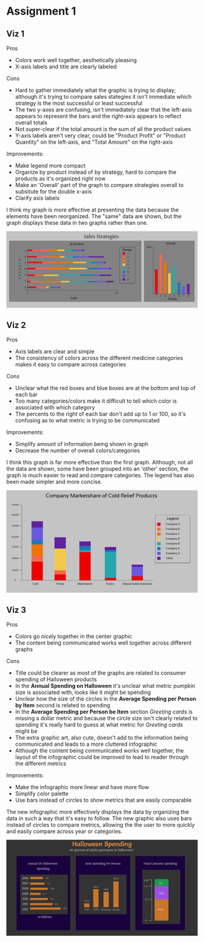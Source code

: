 # Assignment 1



## Viz 1


Pros

* Colors work well together, aesthetically pleasing
* X-axis labels and title are clearly labeled

Cons

* Hard to gather immediately what the graphic is trying to display; although it's trying to compare sales stategies it isn't immediate which strategy is the most successful or least successful
* The two y-axes are confusing, isn't immediately clear that the left-axis appears to represent the bars and the right-axis appears to reflect overall totals
* Not super-clear if the total amount is the sum of all the product values
* Y-axis labels aren't very clear, could be "Product Profit" or "Product Quantity" on the left-axis, and "Total Amount" on the right-axis


Improvements:

* Make legend more compact
* Organize by product instead of by strategy, hard to compare the products as it's organized right now
* Make an 'Overall' part of the graph to compare strategies overall to subsitute for the double x-axis
* Clarify axis labels

I think my graph is more effective at presenting the data because the elements have been reorganized. The "same" data are shown, but the graph displays these data in two graphs rather than one.

![*Alt 1*](https://github.com/jholmesMPR/d3-training/blob/master/src/materials/Week%201/Assignment/Alt%201.png) 

## Viz 2

Pros

* Axis labels are clear and simple
* The consistency of colors across the different medicine categories makes it easy to compare across categories

Cons

* Unclear what the red boxes and blue boxes are at the bottom and top of each bar
* Too many categories/colors make it difficult to tell which color is associated with which category
* The percents to the right of each bar don't add up to 1 or 100, so it's confusing as to what metric is trying to be communicated

Improvements:

* Simplify amount of information being shown in graph
* Decrease the number of overall colors/categories

I think this graph is far more effective than the first graph. Although, not all the data are shown, some have been grouped into an 'other' section, the graph is much easier to read and compare categories. The legend has also been made simpler and more concise. 

![*Alt 2*](https://github.com/jholmesMPR/d3-training/blob/master/src/materials/Week%201/Assignment/Alt%202.png) 

## Viz 3

Pros

* Colors go nicely together in the center graphic
* The content being communicated works well together across different graphs

Cons

* Title could be clearer as most of the graphs are related to consumer spending of Halloween products
* In the **Annual Spending on Halloween** it's unclear what metric pumpkin size is associated with, looks like it might be spending
* Unclear how the size of the circles in the **Average Spending per Person by Item** second is related to spending 
* In the **Average Spending per Person be Item** section *Greeting cards* is missing a dollar metric and because the circle size isn't clearly related to spending it's really hard to guess at what metric for *Greeting cards* might be
* The extra graphic art, also cute, doesn't add to the information being communicated and leads to a more cluttered infographic
* Although the content being communicated works well together, the layout of the infographic could be improved to lead to reader through the different metrics

Improvements:

* Make the infographic more linear and have more flow
* Simplify color palette
* Use bars instead of circles to show metrics that are easily comparable

The new infographic more effectively displays the data by organizing the data in such a way that it's easy to follow. The new graphic also uses bars instead of circles to compare metrics, allowing the the user to more quickly and easily compare across year or categories. 

![*Alt 3*](https://github.com/jholmesMPR/d3-training/blob/master/src/materials/Week%201/Assignment/Alt%203.png) 

